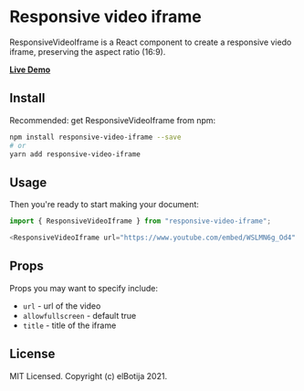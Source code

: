 # Responsive video iframe

ResponsiveVideoIframe is a React component to create a responsive viedo iframe, preserving the aspect ratio (16:9).

[**Live Demo**](https://elbotija.github.io/embed-iframe-video-css/)

## Install

Recommended: get ResponsiveVideoIframe from npm:

```sh
npm install responsive-video-iframe --save
# or
yarn add responsive-video-iframe
```

## Usage

Then you're ready to start making your document:

```javascript
import { ResponsiveVideoIframe } from "responsive-video-iframe";

<ResponsiveVideoIframe url="https://www.youtube.com/embed/WSLMN6g_Od4" />
```

## Props

Props you may want to specify include:

- `url` - url of the video
- `allowfullscreen` - default true
- `title` - title of the iframe


## License
MIT Licensed. Copyright (c) elBotija 2021.

